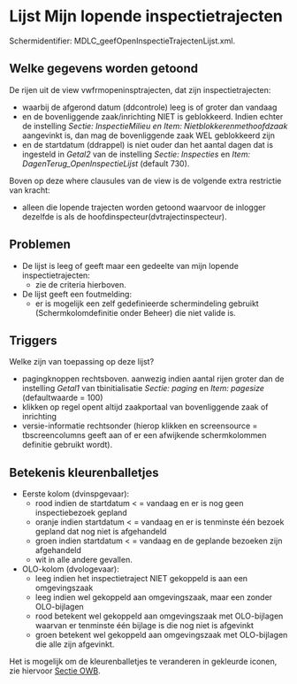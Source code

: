 # Lijst Mijn lopende inspectietrajecten

Schermidentifier: MDLC_geefOpenInspectieTrajectenLijst.xml.

## Welke gegevens worden getoond

De rijen uit de view vwfrmopeninsptrajecten, dat zijn inspectietrajecten:

- waarbij de afgerond datum (ddcontrole) leeg is of groter dan vandaag
- en de bovenliggende zaak/inrichting NIET is geblokkeerd. Indien echter de instelling _Sectie: InspectieMilieu en Item: Nietblokkerenmethoofdzaak_ aangevinkt is, dan mag de bovenliggende zaak WEL geblokkeerd zijn
- en de startdatum (ddrappel) is niet ouder dan het aantal dagen dat is ingesteld in _Getal2_ van de instelling _Sectie: Inspecties_ en _Item: DagenTerug_OpenInspectieLijst_ (default 730).

Boven op deze where clausules van de view is de volgende extra restrictie van kracht:

- alleen die lopende trajecten worden getoond waarvoor de inlogger dezelfde is als de hoofdinspecteur(dvtrajectinspecteur).

## Problemen

- De lijst is leeg of geeft maar een gedeelte van mijn lopende inspectietrajecten:
  - zie de criteria hierboven.
- De lijst geeft een foutmelding:
  - er is mogelijk een zelf gedefinieerde schermindeling gebruikt (Schermkolomdefinitie onder Beheer) die niet valide is.

## Triggers

Welke zijn van toepassing op deze lijst?

- pagingknoppen rechtsboven. aanwezig indien aantal rijen groter dan de instelling _Getal1_ van tbinitialisatie _Sectie: paging_ en _Item: pagesize_ (defaultwaarde = 100)
- klikken op regel opent altijd zaakportaal van bovenliggende zaak of inrichting
- versie-informatie rechtsonder (hierop klikken en screensource = tbscreencolumns geeft aan of er een afwijkende schermkolommen definitie gebruikt wordt).

## Betekenis kleurenballetjes

- Eerste kolom (dvinspgevaar):
  - rood indien de startdatum < = vandaag en er is nog geen inspectiebezoek gepland
  - oranje indien startdatum < = vandaag en er is tenminste één bezoek gepland dat nog niet is afgehandeld
  - groen indien startdatum < = vandaag en de geplande bezoeken zijn afgehandeld
  - wit in alle andere gevallen.
- OLO-kolom (dvologevaar):
  - leeg indien het inspectietraject NIET gekoppeld is aan een omgevingszaak
  - leeg indien wel gekoppeld aan omgevingszaak, maar een zonder OLO-bijlagen
  - rood betekent wel gekoppeld aan omgevingszaak met OLO-bijlagen waarvan er tenminste één bijlage is die nog niet is afgevinkt
  - groen betekent wel gekoppeld aan omgevingszaak met OLO-bijlagen die alle zijn afgevinkt.

Het is mogelijk om de kleurenballetjes te veranderen in gekleurde iconen, zie hiervoor [Sectie OWB](/instellen_inrichten/configuratie/sectie_owb.md).
